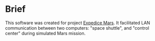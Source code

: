 # Brief
This software was created for project [Expedice Mars](https://www.expedice-mars.eu/). It facilitated LAN communication between two computers: "space shuttle", and "control center" during simulated Mars mission.  
